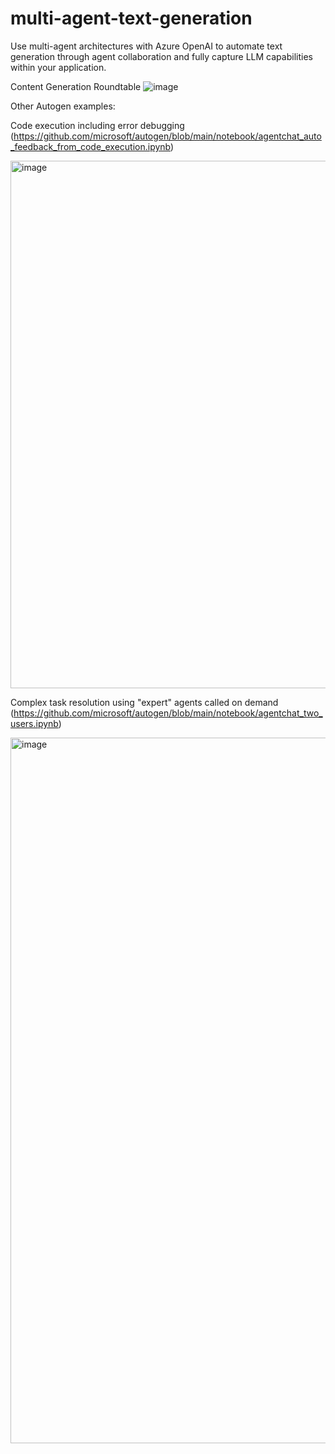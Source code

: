 # multi-agent-text-generation
Use multi-agent architectures with Azure OpenAI to automate text generation through agent collaboration and fully capture LLM capabilities within your application.

Content Generation Roundtable
![image](https://github.com/duihub/multi-agent-text-generation/assets/117650819/5c71bb51-6239-4548-9107-f57a4b234bc0)



Other Autogen examples:

Code execution including error debugging (https://github.com/microsoft/autogen/blob/main/notebook/agentchat_auto_feedback_from_code_execution.ipynb)

<img width="844" alt="image" src="https://github.com/duihub/multi-agent-text-generation/assets/117650819/8eb1298a-ab41-4f96-88e0-76dc6feca090">

Complex task resolution using "expert" agents called on demand (https://github.com/microsoft/autogen/blob/main/notebook/agentchat_two_users.ipynb)

<img width="1129" alt="image" src="https://github.com/duihub/multi-agent-text-generation/assets/117650819/f914bd34-2181-4133-aaee-62840132d12e">
